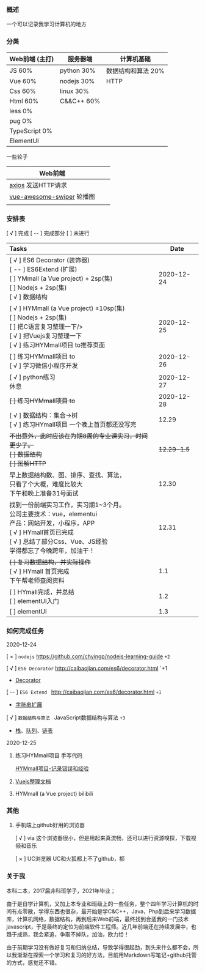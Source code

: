 ### 概述

一个可以记录我学习计算机的地方



### 分类


| Web前端 (主打) | 服务器端 | 计算机基础 |
| ---- | ---- | ---- |
| JS  60% | python  30% |数据结构和算法  20%|
| Vue  60% | nodejs  30% |HTTP|
| Css  60% | linux  30% ||
| Html  60% | C&&C++  60% ||
| less  0% | ||
| pug  0% | ||
| TypeScript  0% | ||
| ElementUI | ||

一些轮子

| Web前端                                                      |      |      |
| ------------------------------------------------------------ | ---- | ---- |
| [axios](https://github.com/axios/axios)  发送HTTP请求        |      |      |
| [vue-awesome-swiper](https://github.com/surmon-china/vue-awesome-swiper)  轮播图 |      |      |
|                                                              |      |      |



### 安排表

[ √ ] 完成   [ -- ] 完成部分  [    ] 未进行

| Tasks                                                        | Date          |
| :----------------------------------------------------------- | ------------- |
| [ √ ] ES6 Decorator (装饰器)<br />[ -- ] ES6Extend (扩展)<br />[   ] YMmall (a Vue project) + 2sp(集)<br />[   ] Nodejs + 2sp(集)<br />[ √ ] 数据结构 | 2020-12-24    |
| [ √ ]  HYMmall (a Vue project) ±10sp(集)<br />[    ]  Nodejs + 2sp(集)<br />[    ]  把C语言复习整理一下/><br />[ √ ]  把Vuejs复习整理一下<br />[ √ ]  练习HYMmall项目 to推荐页面 | 2020-12-25    |
| [    ]  练习HYMmall项目 to<br />[ √ ]  学习微信小程序开发    | 2020-12-26    |
| [ √ ]  python练习<br />休息                                  | 2020-12-27    |
| ~~[    ]  练习HYMmall项目 to~~                               | 2020-12-28    |
| [ √ ]  数据结构：集合->树<br />[ √ ]  练习HYmall项目 一个晚上首页都还没写完 | 12.29         |
| ~~不出意外，此时应该在为期8周的专业课实习，时间更少了。~~<br />~~[  ]  数据结构~~<br />~~[  ]  图解HTTP~~<br /> | ~~12.29-1.5~~ |
| 早上数据结构数、图、排序、查找、算法，<br />只看了个大概，难度比较大<br />下午和晚上准备31号面试 | 12.30         |
| 找到一份前端实习工作，实习期1~3个月。<br />公司主要技术：vue，elementui<br />产品：网站开发，小程序，APP<br />[ √ ]  HYmall首页已完成<br />[ √ ]  总结了部分Css、Vue、JS经验<br />学得都忘了今晚跨年，加油干！ | 12.31         |
| ~~[  ]  复习数据结构，并实际操作~~<br />[ √ ]  HYmall 首页完成<br />下午帮老师查阅资料 | 1.1           |
| [  ]  HYmall完成，并总结<br />[  ]  elementUI入门            | 1.2           |
| [  ]  elementUI                                              | 1.3           |



### 如何完成任务

2020-12-24

[ × ] `nodejs`  https://github.com/chyingp/nodejs-learning-guide `+2`

[ √ ] `ES6 Decorator` http://caibaojian.com/es6/decorator.html `+1

- [Decorator](./02ES6/04Decorator.md)

[ -- ] `ES6 Extend ` http://caibaojian.com/es6/decorator.html `+1`

- [字符串扩展](./02ES6/051StringExtend.md)

[ √ ] `数据结构与算法 ` JavaScript数据结构与算法 `+3`

* [栈](./03DataCtructure.md/01Stack.md)、[队列](./03DataCtructure.md/02Queue.md)、[链表](./03DataCtructure.md/03LinkedList.md)

2020-12-25

1. 练习HYMmall项目 手写代码

   [HYMmall项目-记录错误和经验](./04vue/meetProblems_HYmall.md)

2. [Vuejs整理文档](./04vue/vue.md)

3. HYMmall (a Vue project) bilibili



### 其他

1. 手机端上github好用的浏览器

   [ √ ] via	这个浏览器很小，但是用起来真流畅，还可以进行资源嗅探，下载视频和音乐

   [ × ] UC浏览器	UC和火狐都上不了github，额

   

### 关于我

本科二本，2017届非科班学子，2021年毕业；

由于是自学计算机，又加上本专业和班级上的一些任务，整个四年学习计算机的时间有点零散，学得东西也很杂，最开始是学C&C++，Java，Php到后来学习数据库，计算机网络，数据结构，再到后来Web前端，最终找到合适我的一门技术javascript，于是最终的定位为前端软件工程师。近几年前端还在持续发展中，也趋于成熟，我会紧追，争取不掉队，加油，欧力给！

由于前期学习没有做好复习和归纳总结，导致学得很起劲，到头来什么都不会，所以我渐渐在探索一个学习和复习的好方法，目前用Markdown写笔记+github托管的方式，感觉还不错。